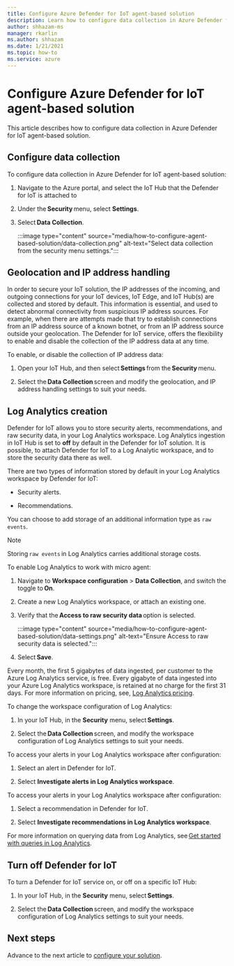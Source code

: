 ```yaml
---
title: Configure Azure Defender for IoT agent-based solution
description: Learn how to configure data collection in Azure Defender for IoT agent-based solution
author: shhazam-ms
manager: rkarlin
ms.author: shhazam
ms.date: 1/21/2021
ms.topic: how-to
ms.service: azure
---
```


# Configure Azure Defender for IoT agent-based solution  

This article describes how to configure data collection in Azure Defender for IoT agent-based solution.

## Configure data collection

To configure data collection in Azure Defender for IoT agent-based solution: 

1. Navigate to the Azure portal, and select the IoT Hub that the Defender for IoT is attached to 

1. Under the **Security** menu, select **Settings**. 

1. Select **Data Collection**. 

    :::image type="content" source="media/how-to-configure-agent-based-solution/data-collection.png" alt-text="Select data collection from the security menu settings.":::

## Geolocation and IP address handling 

In order to secure your IoT solution, the IP addresses of the incoming, and outgoing connections for your IoT devices, IoT Edge, and IoT Hub(s) are collected and stored by default. This information is essential, and used to detect abnormal connectivity from suspicious IP address sources. For example, when there are attempts made that try to establish connections from an IP address source of a known botnet, or from an IP address source outside your geolocation. The Defender for IoT service, offers the flexibility to enable and disable the collection of the IP address data at any time. 

To enable, or disable the collection of IP address data: 

1. Open your IoT Hub, and then select **Settings** from the **Security** menu. 

1. Select the **Data Collection** screen and modify the geolocation, and IP address handling settings to suit your needs. 

## Log Analytics creation 

Defender for IoT allows you to store security alerts, recommendations, and raw security data, in your Log Analytics workspace. Log Analytics ingestion in IoT Hub is set to **off** by default in the Defender for IoT solution. It is possible, to attach Defender for IoT to a Log Analytic workspace, and to store the security data there as well. 

There are two types of information stored by default in your Log Analytics workspace by Defender for IoT:
 
- Security alerts.

- Recommendations. 

You can choose to add storage of an additional information type as `raw events`. 

> [!Note] 
> Storing `raw events` in Log Analytics carries additional storage costs. 

To enable Log Analytics to work with micro agent: 

1. Navigate to **Workspace configuration** > **Data Collection**, and switch the toggle to **On**. 

1. Create a new Log Analytics workspace, or attach an existing one. 

1. Verify that the **Access to raw security data** option is selected.  

    :::image type="content" source="media/how-to-configure-agent-based-solution/data-settings.png" alt-text="Ensure Access to raw security data is selected.":::

1. Select **Save**.

Every month, the first 5 gigabytes of data ingested, per customer to the Azure Log Analytics service, is free. Every gigabyte of data ingested into your Azure Log Analytics workspace, is retained at no charge for the first 31 days. For more information on pricing, see, [Log Analytics pricing](https://azure.microsoft.com/pricing/details/monitor/). 

To change the workspace configuration of Log Analytics: 

1. In your IoT Hub, in the **Security** menu, select **Settings**. 

1. Select the **Data Collection** screen, and modify the workspace configuration of Log Analytics settings to suit your needs. 

To access your alerts in your Log Analytics workspace after configuration:

1. Select an alert in Defender for IoT.

1. Select **Investigate alerts in Log Analytics workspace**.

To access your alerts in your Log Analytics workspace after configuration:

1. Select a recommendation in Defender for IoT.

1. Select **Investigate recommendations in Log Analytics workspace**. 
 
For more information on querying data from Log Analytics, see [Get started with queries in Log Analytics](../azure-monitor/logs/get-started-queries.md). 

## Turn off Defender for IoT 

To turn a Defender for IoT service on, or off on a specific IoT Hub: 

1. In your IoT Hub, in the **Security** menu, select **Settings**.

1. Select the **Data Collection** screen, and modify the workspace configuration of Log Analytics settings to suit your needs.

## Next steps 

Advance to the next article to [configure your solution](quickstart-configure-your-solution.md).